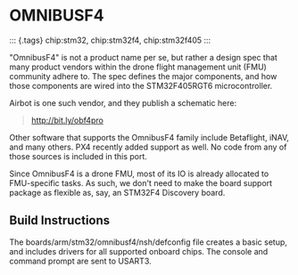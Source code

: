OMNIBUSF4
=========

::: {.tags}
chip:stm32, chip:stm32f4, chip:stm32f405
:::

\"OmnibusF4\" is not a product name per se, but rather a design spec
that many product vendors within the drone flight management unit (FMU)
community adhere to. The spec defines the major components, and how
those components are wired into the STM32F405RGT6 microcontroller.

Airbot is one such vendor, and they publish a schematic here:

> <http://bit.ly/obf4pro>

Other software that supports the OmnibusF4 family include Betaflight,
iNAV, and many others. PX4 recently added support as well. No code from
any of those sources is included in this port.

Since OmnibusF4 is a drone FMU, most of its IO is already allocated to
FMU-specific tasks. As such, we don\'t need to make the board support
package as flexible as, say, an STM32F4 Discovery board.

Build Instructions
------------------

The boards/arm/stm32/omnibusf4/nsh/defconfig file creates a basic setup,
and includes drivers for all supported onboard chips. The console and
command prompt are sent to USART3.
